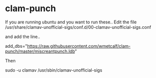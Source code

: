 # clam-punch
If you are running ubuntu and you want to run these..
Edit the file /usr/share/clamav-unofficial-sigs/conf.d/00-clamav-unofficial-sigs.conf

and add the line..

add_dbs="https://raw.githubusercontent.com/wmetcalf/clam-punch/master/miscreantpunch.ldb"

Then

sudo -u clamav /usr/sbin/clamav-unofficial-sigs
